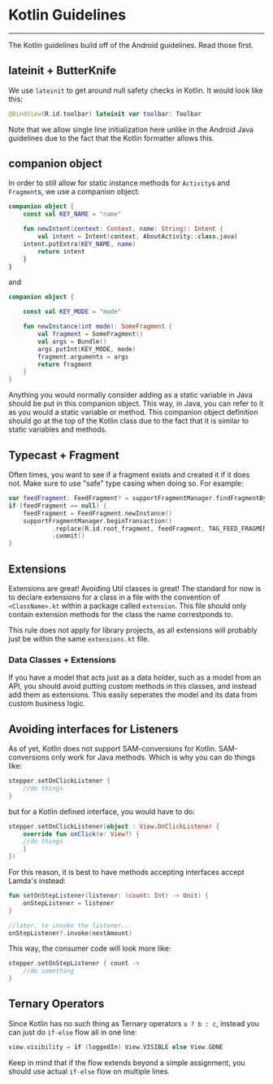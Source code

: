 # Kotlin Guidelines
---------------------------

The Kotlin guidelines build off of the Android guidelines. Read those first.

## lateinit + ButterKnife
We use `lateinit` to get around null safety checks in Kotlin. It would look like this:

```kotlin
@BindView(R.id.toolbar) lateinit var toolbar: Toolbar
```
Note that we allow single line initialization here unlike in the Android Java guidelines due to the fact that the Kotlin formatter allows this.

## companion object
In order to still allow for static instance methods for `Activity`s and `Fragment`s, we use a companion object:

```kotlin
companion object {
    const val KEY_NAME = "name"

    fun newIntent(context: Context, name: String): Intent {
        val intent = Intent(context, AboutActivity::class.java)
	intent.putExtra(KEY_NAME, name)
        return intent
    }
}
```
and
```kotlin
companion object {

	const val KEY_MODE = "mode"

	fun newInstance(int mode): SomeFragment {
		val fragment = SomeFragment()
		val args = Bundle()
		args.putInt(KEY_MODE, mode)
		fragment.arguments = args
		return fragment
	}
}
```
Anything you would normally consider adding as a static variable in Java should be put in this companion object. This way, in Java, you can refer to it as you would a static variable or method. This companion object definition should go at the top of the Kotlin class due to the fact that it is similar to static variables and methods.

## Typecast + Fragment
Often times, you want to see if a fragment exists and created it if it does not. Make sure to use "safe" type casing when doing so. For example:
```kotlin
var feedFragment: FeedFragment? = supportFragmentManager.findFragmentByTag(TAG_FEED_FRAGMENT) as? FeedFragment
if (feedFragment == null) {
    feedFragment = FeedFragment.newInstance()
    supportFragmentManager.beginTransaction()
            .replace(R.id.root_fragment, feedFragment, TAG_FEED_FRAGMENT)
            .commit()
}
```

## Extensions
Extensions are great! Avoiding Util classes is great! The standard for now is to declare extensions for a class in a file with the convention of `<ClassName>.kt` within a package called `extension`. This file should only contain extension methods for the class the name correstponds to. 

This rule does not apply for library projects, as all extensions will probably just be within the same `extensions.kt` file.

### Data Classes + Extensions
If you have a model that acts just as a data holder, such as a model from an API, you should avoid putting custom methods in this classes, and instead add them as extensions. This easily seperates the model and its data from custom business logic.

## Avoiding interfaces for Listeners
As of yet, Kotlin does not support SAM-conversions for Kotlin. SAM-conversions only work for Java methods. Which is why you can do things like:
```kotlin
stepper.setOnClickListener { 
	//do things            
}
```
but for a Kotlin defined interface, you would have to do:
```kotlin
stepper.setOnClickListener(object : View.OnClickListener {
    override fun onClick(v: View?) {
	//do things
    }
})
```
For this reason, it is best to have methods accepting interfaces accept Lamda's instead:
```kotlin
fun setOnStepListener(listener: (count: Int) -> Unit) {
	onStepListener = listener
}

//later, to invoke the listener...
onStepListener?.invoke(nextAmount)
```
This way, the consumer code will look more like:
```kotlin
stepper.setOnStepListener { count ->
	//do something
}
```

## Ternary Operators
Since Kotlin has no such thing as Ternary operators `a ? b : c`, instead you can just do `if-else` flow all in one line:
```kotlin
view.visibility = if (loggedIn) View.VISIBLE else View.GONE
```
Keep in mind that if the flow extends beyond a simple assignment, you should use actual `if-else` flow on multiple lines.
